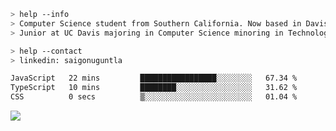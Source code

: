 ````bash
> help --info
> Computer Science student from Southern California. Now based in Davis, CA.
> Junior at UC Davis majoring in Computer Science minoring in Technology Management.
````

````bash
> help --contact
> linkedin: saigonuguntla
````

<!--START_SECTION:waka-->

```txt
JavaScript   22 mins         █████████████████░░░░░░░░   67.34 %
TypeScript   10 mins         ████████░░░░░░░░░░░░░░░░░   31.62 %
CSS          0 secs          ▒░░░░░░░░░░░░░░░░░░░░░░░░   01.04 %
```

<!--END_SECTION:waka-->

![](https://komarev.com/ghpvc/?username=saigonu&color=6A8AFF)